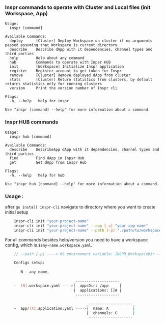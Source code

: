 ### Inspr commands to operate with Cluster and Local files (init Workspace, App)
```
Usage:
  inspr [command]

Available Commands:
  deploy      [Cluster] Deploy Workspace on cluster if no arguments passed assuming that Workspace is current directory.
  describe    Describe dApp with it dependencies, channel types and third parties
  help        Help about any command
  hub         Commands to operate with Inpsr HUB
  init        [Workspace] Initialize Inspr application
  register    Register account to get token for Inspr
  remove      [Cluster] Remove deployed dApp from cluster
  stats       [Cluster] Return statistics from clusters, by default returns statistics only for running clusters
  version     Print the version number of Inspr cli

Flags:
  -h, --help   help for inspr

Use "inspr [command] --help" for more information about a command.
```
### Inspr HUB commands
```
Usage:
  inspr hub [command]

Available Commands:
  describe    DescribeApp dApp with it dependencies, channel types and third parties
  find        Find dApp in Inpsr Hub
  get         Get dApp from Inspr Hub

Flags:
  -h, --help   help for hub

Use "inspr hub [command] --help" for more information about a command.
```

### Usage :

after `go install inspr-cli` navigate to directory where you want to create initial setup

```bash 
    inspr-cli init "your-project-name"
    inspr-cli init "your-project-name" --app [-a] "your-app-name"
    inspr-cli init "your-project-name" --path [-p] "./path/to/workspace" - for CI/CD maybe
``` 

For all commands besides help/version you need to have a workspace config, which is `$any-name.workspace.yaml`.    

```js 
    // --path [-p] ----> OS environment variable: INSPR_WorkspaceDir ---->  ~/current/dir/[any-name].workspace.yaml
```





 



```bash
    Configs setup:
                          
       N - any name,                            
                          
                               _--------------------_
    -  [N].workspace.yaml ---->|  appsDir: /app     | 
                               |  applications: []A | 
                                --------------------
    
                                     _--------------------_
    -  app/[A].application.yaml ---->|  name: A           | 
                                     |  channels: C       | 
                                      --------------------

```
